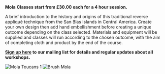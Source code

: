 **Mola**
**Classes start from £30.00 each for a 4 hour session.**

A brief introduction to the history and origins of this traditional reverse appliqué technique from the San Blas Islands in Central America.  Create your own design then add hand embellishment before creating a unique outcome depending on the class selected.
Materials and equipment will be supplied and classes will run according to the chosen outcome, with the aim of completing cloth and product by the end of the course.

**[Sign up here](/contact)  to our mailing list for details and regular updates about all workshops.**


![Mola Toucans 1](http://textilesatthestablehouse.co.uk/assets/MolaToucans1.jpg)
![Brush Mola](http://textilesatthestablehouse.co.uk/assets/BrushMola.jpg)
